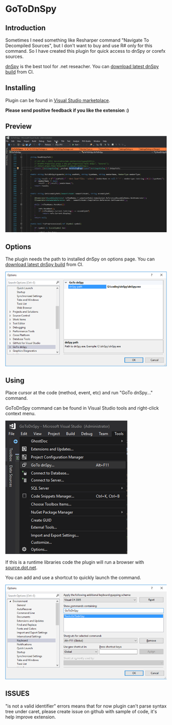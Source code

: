 # GoToDnSpy

## Introduction

Sometimes I need something like Resharper command "Navigate To Decompiled Sources", but I don't want to buy and use R# only for this command. So I have created this plugin for quick access to dnSpy or corefx sources.

[dnSpy](https://github.com/0xd4d/dnSpy/) is the best tool for .net reseacher.
You can [download latest dnSpy build](https://ci.appveyor.com/project/0xd4d/dnspy/branch/master/artifacts) from CI.

## Installing

Plugin can be found in [Visual Studio marketplace](https://marketplace.visualstudio.com/items?itemName=VladimirChirikov.GoToDnSpy).

**Please send positive feedback if you like the extension :)**

## Preview

![Using GoToDnSpy](docs/img/preview.gif)


## Options

The plugin needs the path to installed dnSpy on options page.
You can [download latest dnSpy build](https://ci.appveyor.com/project/0xd4d/dnspy/branch/master/artifacts) from CI.

![Options GoToDnSpy](docs/img/options.png)

## Using

Place cursor at the code (method, event, etc) and run "GoTo dnSpy..." command.

GoToDnSpy command can be found in Visual Studio tools and right-click context menu.

![Tools menu with GoTo dnSpy](docs/img/tools_menu.png)

If this is a runtime libraries code the plugin will run a browser with [source.dot.net](https://source.dot.net).


You can add and use a shortcut to quickly launch the command.

![Shortcut example](docs/img/shortcut.png)


## ISSUES

"is not a valid identifier" errors means that for now plugin can't parse syntax tree under caret, please create issue on github with sample of code, it's help improve extension.
